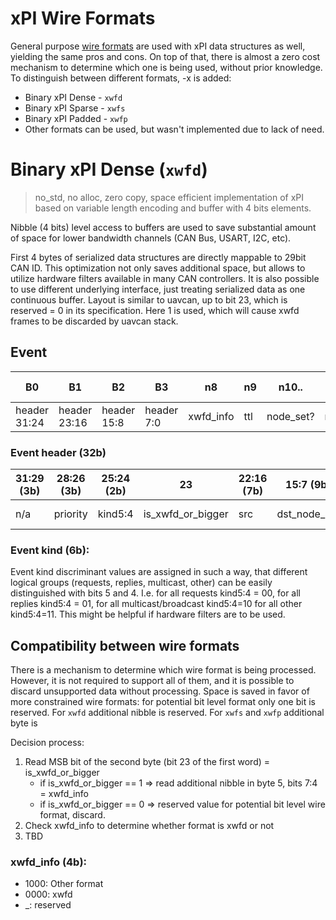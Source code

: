 # xPI Wire Formats

General purpose [wire formats](./wire_formats.md) are used with xPI data structures as well, yielding the same pros and
cons. On top of that, there is almost a zero cost mechanism to determine which one is being used, without prior
knowledge. To distinguish between different formats, -x is added:

* Binary xPI Dense - `xwfd`
* Binary xPI Sparse - `xwfs`
* Binary xPI Padded - `xwfp`
* Other formats can be used, but wasn't implemented due to lack of need.

# Binary xPI Dense (`xwfd`)

> no_std, no alloc, zero copy, space efficient implementation of xPI based
> on variable length encoding and buffer with 4 bits elements.

Nibble (4 bits) level access to buffers are used to save substantial amount of space for lower bandwidth channels (CAN
Bus, USART, I2C, etc).

First 4 bytes of serialized data structures are directly mappable to 29bit CAN ID. This optimization not only saves
additional space, but allows to utilize hardware filters available in many CAN controllers. It is also possible to use
different underlying interface, just treating serialized data as one continuous buffer. Layout is similar to uavcan, up
to bit 23, which is reserved = 0 in its specification. Here 1 is used, which will cause xwfd frames to be discarded by
uavcan stack.

## Event

| B0           | B1           | B2          | B3         | n8        | n9  | n10..     | ..            | ..    | ..       | last byte   |
|--------------|--------------|-------------|------------|-----------|-----|-----------|---------------|-------|----------|-------------|
| header 31:24 | header 23:16 | header 15:8 | header 7:0 | xwfd_info | ttl | node_set? | resource_set? | args? | padding? | req_id (5b) |

### Event header (32b)

| 31:29 (3b) | 28:26 (3b) | 25:24 (2b) | 23                | 22:16 (7b) | 15:7 (9b)    | 6:4 (3b)          | 3:0 (4b) |
|------------|------------|------------|-------------------|------------|--------------|-------------------|----------|
| n/a        | priority   | kind5:4    | is_xwfd_or_bigger | src        | dst_node_set | resource set kind | kind3:0  |

### Event kind (6b):

Event kind discriminant values are assigned in such a way, that different logical groups (requests, replies, multicast,
other)
can be easily distinguished with bits 5 and 4. I.e. for all requests kind5:4 = 00, for all replies kind5:4 = 01,
for all multicast/broadcast kind5:4=10 for all other kind5:4=11.
This might be helpful if hardware filters are to be used.

## Compatibility between wire formats

There is a mechanism to determine which wire format is being processed. However, it is not required to support all of
them, and it is possible to discard unsupported data without processing.
Space is saved in favor of more constrained wire formats: for potential bit level format only one bit is reserved.
For `xwfd` additional nibble is reserved. For `xwfs` and `xwfp` additional byte is

Decision process:

1. Read MSB bit of the second byte (bit 23 of the first word) = is_xwfd_or_bigger
   * if is_xwfd_or_bigger == 1 => read additional nibble in byte 5, bits 7:4 = xwfd_info
   * if is_xwfd_or_bigger == 0 => reserved value for potential bit level wire format, discard.
2. Check xwfd_info to determine whether format is xwfd or not
3. TBD

### xwfd_info (4b):

* 1000: Other format
* 0000: xwfd
* _: reserved